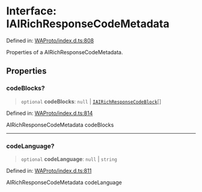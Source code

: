 # Interface: IAIRichResponseCodeMetadata

Defined in: [WAProto/index.d.ts:808](https://github.com/Fokusdotid/bail/blob/82f46c566476ac566bfd781dede14412fcdfb787/WAProto/index.d.ts#L808)

Properties of a AIRichResponseCodeMetadata.

## Properties

### codeBlocks?

> `optional` **codeBlocks**: `null` \| [`IAIRichResponseCodeBlock`](../namespaces/AIRichResponseCodeMetadata/interfaces/IAIRichResponseCodeBlock.md)[]

Defined in: [WAProto/index.d.ts:814](https://github.com/Fokusdotid/bail/blob/82f46c566476ac566bfd781dede14412fcdfb787/WAProto/index.d.ts#L814)

AIRichResponseCodeMetadata codeBlocks

***

### codeLanguage?

> `optional` **codeLanguage**: `null` \| `string`

Defined in: [WAProto/index.d.ts:811](https://github.com/Fokusdotid/bail/blob/82f46c566476ac566bfd781dede14412fcdfb787/WAProto/index.d.ts#L811)

AIRichResponseCodeMetadata codeLanguage
